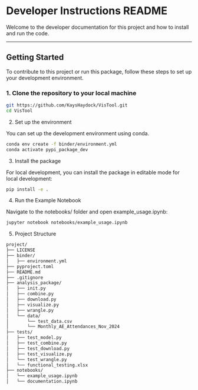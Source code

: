 # **Developer Instructions README**

Welcome to the developer documentation for this project and how to install and run the code. 

---

## Getting Started

To contribute to this project or run this package, follow these steps to set up your development environment.

### 1. Clone the repository to your local machine

```bash
git https://github.com/KaysHaydock/VisTool.git
cd VisTool
```

2. Set up the environment

You can set up the development environment using conda.

```bash
conda env create -f binder/environment.yml
conda activate pypi_package_dev
```

3. Install the package

For local development, you can install the package in editable mode for local development:

```bash
pip install -e .
```

4. Run the Example Notebook

Navigate to the notebooks/ folder and open example_usage.ipynb:

```bash
jupyter notebook notebooks/example_usage.ipynb
```

5. Project Structure
```bash
project/
├── LICENSE
├── binder/
│   ├── environment.yml
├── pyproject.toml
├── README.md
├── .gitignore
├── analysis_package/
│   ├── init.py
│   ├── combine.py
│   ├── download.py
│   ├── visualize.py
│   ├── wrangle.py
│   └── data/
│       └── test_data.csv
│       └── Monthly_AE_Attendances_Nov_2024
├── tests/
│   ├── test_model.py
│   ├── test_combine.py
│   ├── test_download.py
│   ├── test_visualize.py
│   └── test_wrangle.py
│   └── functional_testing.xlsx
├── notebooks/
│   └── example_usage.ipynb
│   └── documentation.ipynb
```

